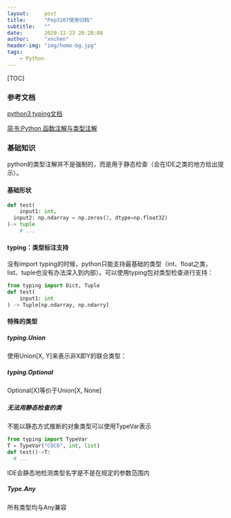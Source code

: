 ```yaml
---
layout:     post
title:      "Pep3107使用归档"
subtitle:   ""
date:       2020-12-23 20:28:08
author:     "xnchen"
header-img: "img/home-bg.jpg"
tags:
    - Python
---
```


[TOC]

### 参考文档

[python3 typing文档](https://docs.python.org/zh-cn/3/library/typing.html)

[简书:Python 函数注解与类型注解](https://www.jianshu.com/p/a3632e449a66)

### 基础知识

python的类型注解并不是强制的，而是用于静态检查（会在IDE之类的地方给出提示）。

#### 基础形状

```python
def test(
	input1: int,
  input2: np.ndarray = np.zeros(3, dtype=np.float32)
)-> tuple
	# ...
```

####  typing：类型标注支持

没有import typing的时候，python只能支持最基础的类型（int、float之类，list、tuple也没有办法深入到内部）。可以使用typing包对类型检查进行支持：

```python
from typing import Dict, Tuple
def test(
	input1: int
) -> Tuple[np.ndarray, np.ndarry]
```

#### 特殊的类型

##### typing.Union

使用Union[X, Y]来表示非X即Y的联合类型：

##### typing.Optional

Optional[X]等价于Union[X, None]

##### 无法用静态检查的类

不能以静态方式推断的对象类型可以使用TypeVar表示

```python
from typing import TypeVar
T = TypeVar("COCO", int, list)
def test()->T:
  # ...
```

IDE会静态地检测类型名字是不是在规定的参数范围内

##### Type.Any

所有类型均与Any兼容

